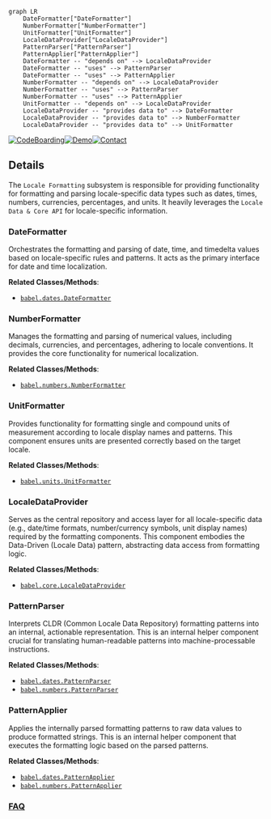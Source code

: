 ```mermaid
graph LR
    DateFormatter["DateFormatter"]
    NumberFormatter["NumberFormatter"]
    UnitFormatter["UnitFormatter"]
    LocaleDataProvider["LocaleDataProvider"]
    PatternParser["PatternParser"]
    PatternApplier["PatternApplier"]
    DateFormatter -- "depends on" --> LocaleDataProvider
    DateFormatter -- "uses" --> PatternParser
    DateFormatter -- "uses" --> PatternApplier
    NumberFormatter -- "depends on" --> LocaleDataProvider
    NumberFormatter -- "uses" --> PatternParser
    NumberFormatter -- "uses" --> PatternApplier
    UnitFormatter -- "depends on" --> LocaleDataProvider
    LocaleDataProvider -- "provides data to" --> DateFormatter
    LocaleDataProvider -- "provides data to" --> NumberFormatter
    LocaleDataProvider -- "provides data to" --> UnitFormatter
```

[![CodeBoarding](https://img.shields.io/badge/Generated%20by-CodeBoarding-9cf?style=flat-square)](https://github.com/CodeBoarding/CodeBoarding)[![Demo](https://img.shields.io/badge/Try%20our-Demo-blue?style=flat-square)](https://www.codeboarding.org/demo)[![Contact](https://img.shields.io/badge/Contact%20us%20-%20contact@codeboarding.org-lightgrey?style=flat-square)](mailto:contact@codeboarding.org)

## Details

The `Locale Formatting` subsystem is responsible for providing functionality for formatting and parsing locale-specific data types such as dates, times, numbers, currencies, percentages, and units. It heavily leverages the `Locale Data & Core API` for locale-specific information.

### DateFormatter
Orchestrates the formatting and parsing of date, time, and timedelta values based on locale-specific rules and patterns. It acts as the primary interface for date and time localization.


**Related Classes/Methods**:

- <a href="https://github.com/python-babel/babel/blob/master/babel/dates.py" target="_blank" rel="noopener noreferrer">`babel.dates.DateFormatter`</a>


### NumberFormatter
Manages the formatting and parsing of numerical values, including decimals, currencies, and percentages, adhering to locale conventions. It provides the core functionality for numerical localization.


**Related Classes/Methods**:

- <a href="https://github.com/python-babel/babel/blob/master/babel/numbers.py" target="_blank" rel="noopener noreferrer">`babel.numbers.NumberFormatter`</a>


### UnitFormatter
Provides functionality for formatting single and compound units of measurement according to locale display names and patterns. This component ensures units are presented correctly based on the target locale.


**Related Classes/Methods**:

- <a href="https://github.com/python-babel/babel/blob/master/babel/units.py" target="_blank" rel="noopener noreferrer">`babel.units.UnitFormatter`</a>


### LocaleDataProvider
Serves as the central repository and access layer for all locale-specific data (e.g., date/time formats, number/currency symbols, unit display names) required by the formatting components. This component embodies the Data-Driven (Locale Data) pattern, abstracting data access from formatting logic.


**Related Classes/Methods**:

- <a href="https://github.com/python-babel/babel/blob/master/babel/core.py" target="_blank" rel="noopener noreferrer">`babel.core.LocaleDataProvider`</a>


### PatternParser
Interprets CLDR (Common Locale Data Repository) formatting patterns into an internal, actionable representation. This is an internal helper component crucial for translating human-readable patterns into machine-processable instructions.


**Related Classes/Methods**:

- <a href="https://github.com/python-babel/babel/blob/master/babel/dates.py" target="_blank" rel="noopener noreferrer">`babel.dates.PatternParser`</a>
- <a href="https://github.com/python-babel/babel/blob/master/babel/numbers.py" target="_blank" rel="noopener noreferrer">`babel.numbers.PatternParser`</a>


### PatternApplier
Applies the internally parsed formatting patterns to raw data values to produce formatted strings. This is an internal helper component that executes the formatting logic based on the parsed patterns.


**Related Classes/Methods**:

- <a href="https://github.com/python-babel/babel/blob/master/babel/dates.py" target="_blank" rel="noopener noreferrer">`babel.dates.PatternApplier`</a>
- <a href="https://github.com/python-babel/babel/blob/master/babel/numbers.py" target="_blank" rel="noopener noreferrer">`babel.numbers.PatternApplier`</a>




### [FAQ](https://github.com/CodeBoarding/GeneratedOnBoardings/tree/main?tab=readme-ov-file#faq)